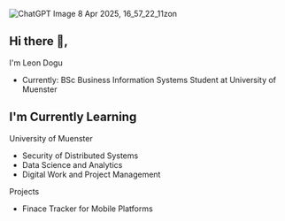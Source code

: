 
![ChatGPT Image 8  Apr  2025, 16_57_22_11zon](https://github.com/user-attachments/assets/5c8f7638-bd72-4906-89d4-89e7d3a76e77)

## Hi there 👋, 

I'm Leon Dogu
- Currently: BSc Business Information Systems Student at  University of Muenster



## I'm Currently Learning

University of Muenster

- Security of Distributed Systems
- Data Science and Analytics
- Digital Work and Project Management

Projects
- Finace Tracker for Mobile Platforms
